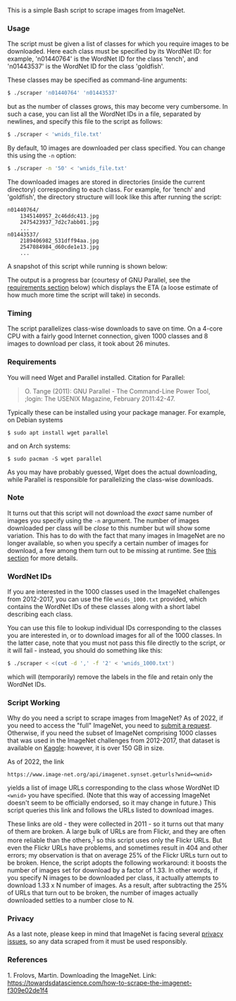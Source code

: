 This is a simple Bash script to scrape images from ImageNet.

### Usage

The script must be given a list of classes for which you require images to be downloaded.
Here each class must be specified by its WordNet ID: for example, 'n01440764' is the WordNet ID for the class 'tench', and 'n01443537' is the WordNet ID for the class 'goldfish'.

These classes may be specified as command-line arguments:
```bash
$ ./scraper 'n01440764' 'n01443537'
```
but as the number of classes grows, this may become very cumbersome.
In such a case, you can list all the WordNet IDs in a file, separated by newlines, and specify this file to the script as follows:
```bash
$ ./scraper < 'wnids_file.txt'
```
By default, 10 images are downloaded per class specified.
You can change this using the `-n` option:
```bash
$ ./scraper -n '50' < 'wnids_file.txt'
```
The downloaded images are stored in directories (inside the current directory) corresponding to each class.
For example, for 'tench' and 'goldfish', the directory structure will look like this after running the script:
```
n01440764/
	1345140957_2c46ddc413.jpg
	2475423937_7d2c7abb01.jpg
	...
n01443537/
	2189406982_531dff94aa.jpg
	2547084984_d60cde1e13.jpg
	...
```
A snapshot of this script while running is shown below:

The output is a progress bar (courtesy of GNU Parallel, see the [requirements section](#requirements) below) which displays the ETA (a loose estimate of how much more time the script will take) in seconds.

### Timing

The script parallelizes class-wise downloads to save on time.
On a 4-core CPU with a fairly good Internet connection, given 1000 classes and 8 images to download per class, it took about 26 minutes.

### Requirements

You will need Wget and Parallel installed.
Citation for Parallel:

> O. Tange (2011): GNU Parallel - The Command-Line Power Tool, ;login: The USENIX Magazine, February 2011:42-47.

Typically these can be installed using your package manager.
For example, on Debian systems
```
$ sudo apt install wget parallel
```
and on Arch systems:
```
$ sudo pacman -S wget parallel
```
As you may have probably guessed, Wget does the actual downloading, while Parallel is responsible for parallelizing the class-wise downloads.

### Note

It turns out that this script will not download the _exact_ same number of images you specify using the `-n` argument.
The number of images downloaded per class will be _close_ to this number but will show some variation.
This has to do with the fact that many images in ImageNet are no longer available, so when you specify a certain number of images for download, a few among them turn out to be missing at runtime.
See [this section](#details) for more details.

### WordNet IDs

If you are interested in the 1000 classes used in the ImageNet challenges from 2012-2017, you can use the file `wnids_1000.txt` provided, which contains the WordNet IDs of these classes along with a short label describing each class.

You can use this file to lookup individual IDs corresponding to the classes you are interested in, or to download images for all of the 1000 classes.
In the latter case, note that you must not pass this file directly to the script, or it will fail - instead, you should do something like this:
```bash
$ ./scraper < <(cut -d ',' -f '2' < 'wnids_1000.txt')
```
which will (temporarily) remove the labels in the file and retain only the WordNet IDs.

### Script Working

Why do you need a script to scrape images from ImageNet?
As of 2022, if you need to access the "full" ImageNet, you need to [submit a request](https://image-net.org/download.php).
Otherwise, if you need the subset of ImageNet comprising 1000 classes that was used in the ImageNet challenges from 2012-2017, that dataset is available on [Kaggle](https://www.kaggle.com/c/imagenet-object-localization-challenge/overview/description): however, it is over 150 GB in size.

As of 2022, the link
```
https://www.image-net.org/api/imagenet.synset.geturls?wnid=<wnid>
```
yields a list of image URLs corresponding to the class whose WordNet ID `<wnid>` you have specified.
(Note that this way of accessing ImageNet doesn't seem to be officially endorsed, so it may change in future.)
This script queries this link and follows the URLs listed to download images.

These links are old - they were collected in 2011 - so it turns out that many of them are broken.
A large bulk of URLs are from Flickr, and they are often more reliable than the others,<sup>[1](#footnote1)</sup> so this script uses only the Flickr URLs.
But even the Flickr URLs have problems, and sometimes result in 404 and other errors; my observation is that on average 25% of the Flickr URLs turn out to be broken.
Hence, the script adopts the following workaround: it boosts the number of images set for download by a factor of 1.33.
In other words, if you specify N images to be downloaded per class, it actually attempts to download 1.33 x N number of images.
As a result, after subtracting the 25% of URLs that turn out to be broken, the number of images actually downloaded settles to a number close to N.

### Privacy

As a last note, please keep in mind that ImageNet is facing several [privacy issues](https://image-net.org/update-mar-11-2021.php), so any data scraped from it must be used responsibly.

### References

<a name='footnote1'>1.</a> Frolovs, Martin. Downloading the ImageNet. Link: <https://towardsdatascience.com/how-to-scrape-the-imagenet-f309e02de1f4>
